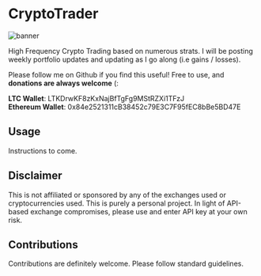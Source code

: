 # CryptoTrader

![banner](https://strategictechinvestor.com/acq/wp-content/uploads/2017/08/Lifetime-Opportunity.png)


High Frequency Crypto Trading based on numerous strats. I will be posting weekly portfolio updates and updating as I go along (i.e gains / losses).

Please follow me on Github if you find this useful! Free to use, and **donations are always welcome** (:


**LTC Wallet**: LTKDrwKF8zKxNajBfTgFg9MStRZXi1TFzJ  
**Ethereum Wallet**: 0x84e2521311cB38452c79E3C7F95fEC8bBe5BD47E  

## Usage

Instructions to come.

## Disclaimer

This is not affiliated or sponsored by any of the exchanges used or cryptocurrencies used. This is purely a personal project. In light of API-based exchange compromises, please use and enter API key at your own risk.

## Contributions

Contributions are definitely welcome. Please follow standard guidelines.